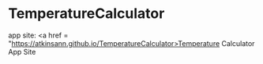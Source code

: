 # TemperatureCalculator
app site: <a href = "https://atkinsann.github.io/TemperatureCalculator>Temperature Calculator App Site</a>
